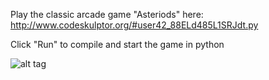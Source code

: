 Play the classic arcade game "Asteriods" here:
http://www.codeskulptor.org/#user42_88ELd485L1SRJdt.py

Click "Run" to compile and start the game in python

![alt tag](Asteroids-Python-Game-Project-/Capture.PNG)
